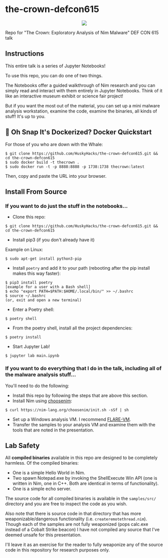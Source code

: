 # the-crown-defcon615

<p align="center">
<img src="https://user-images.githubusercontent.com/57866415/149668922-0e0be26e-a174-4a2c-99e8-607d0cbe9883.png">
</p>

Repo for "The Crown: Exploratory Analysis of Nim Malware" DEF CON 615 talk

## Instructions
This entire talk is a series of Jupyter Notebooks!

To use this repo, you can do one of two things.

The Notebooks offer a guided walkthrough of Nim research and you can simply read and interact with them entirely in Jupyter Notebooks. Think of it like an interactive museum exhibit or science fair project!

But if you want the most out of the material, you can set up a mini malware analysis workstation, examine the code, examine the binaries, all kinds of stuff! It's up to you. 

## 🐋 Oh Snap It's Dockerized? Docker Quickstart
For those of you who are down with the Whale:
```
$ git clone https://github.com/HuskyHacks/the-crown-defcon615.git && cd the-crown-defcon615
$ sudo docker build -t thecrown .
$ sudo docker run -t -p 8888:8888 -p 1738:1738 thecrown:latest
```
Then, copy and paste the URL into your browser.

## Install From Source
### If you want to do just the stuff in the notebooks...
- Clone this repo:
```
$ git clone https://github.com/HuskyHacks/the-crown-defcon615.git && cd the-crown-defcon615
```
- Install pip3 (if you don't already have it)

Example on Linux:
```
$ sudo apt-get install python3-pip
```
- Install `poetry` and add it to your path (rebooting after the pip install makes this way faster):
```
$ pip3 install poetry
[example for a user with a Bash shell]
$ echo "export PATH=$PATH:$HOME/.local/bin/" >> ~/.bashrc
$ source ~/.bashrc
(or, exit and open a new terminal)
```
- Enter a Poetry shell:
```
$ poetry shell
```
- From the poetry shell, install all the project dependencies:
```
$ poetry install
```
- Start Jupyter Lab!
```
$ jupyter lab main.ipynb
```

### If you want to do everything that I do in the talk, including all of the malware analysis stuff...
You'll need to do the following:

- Install this repo by following the steps that are above this section.
- Install Nim using [choosenim](https://github.com/dom96/choosenim):
```
$ curl https://nim-lang.org/choosenim/init.sh -sSf | sh
```
- Set up a Windows analysis VM. I recommend [FLARE-VM](https://github.com/mandiant/flare-vm).
- Transfer the samples to your analysis VM and examine them with the tools that are noted in the presentation.

## Lab Safety
All **compiled binaries** available in this repo are designed to be completely harmless. Of the compiled binaries:
- One is a simple Hello World in Nim.
- Two spawn Notepad.exe by invoking the ShellExecute Win API (one is written in Nim, one in C++. Both are identical in terms of functionality).
- One is a simple echo server.

The source code for all compiled binaries is available in the `samples/src/` directory and you are free to inspect the code as you wish.

Also note that there is source code in that directory that has more weaponizable/dangerous functionality (i.e. `createremotethread.nim`). Though each of the samples are not fully weaponized (pops calc.exe instead of a Cobalt Strike beacon) I have not compiled any source that I've deemed unsafe for this presentation.

I'll leave it as an exercise for the reader to fully weaponize any of the source code in this repository for research purposes only.
